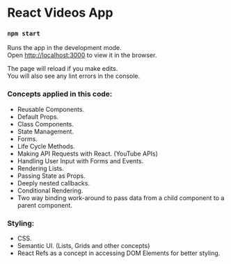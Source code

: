 # React Videos App



### `npm start`

Runs the app in the development mode.\
Open [http://localhost:3000](http://localhost:3000) to view it in the browser.

The page will reload if you make edits.\
You will also see any lint errors in the console.

### Concepts applied in this  code: 
* Reusable Components.
* Default Props.
* Class Components.
* State Management.
* Forms.
* Life Cycle Methods.
* Making API Requests with React. (YouTube APIs)
* Handling User Input with Forms and Events.
* Rendering Lists.
* Passing State as Props.
* Deeply nested callbacks.
* Conditional Rendering.
* Two way binding work-around to pass data from a child component to a parent component. 

### Styling:
* CSS.
* Semantic UI. (Lists, Grids and other concepts)
* React Refs as a concept in accessing DOM Elements for better styling.
